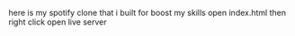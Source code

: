 here is my spotify clone that i built for boost my skills
open index.html 
then right click open live server
